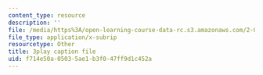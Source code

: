 ```yaml
---
content_type: resource
description: ''
file: /media/https%3A/open-learning-course-data-rc.s3.amazonaws.com/2-003sc-engineering-dynamics-fall-2011/f714e50a05035ae1b3f047ff9d1c452a_cecD1w3-SD0.vtt
file_type: application/x-subrip
resourcetype: Other
title: 3play caption file
uid: f714e50a-0503-5ae1-b3f0-47ff9d1c452a
---
```

